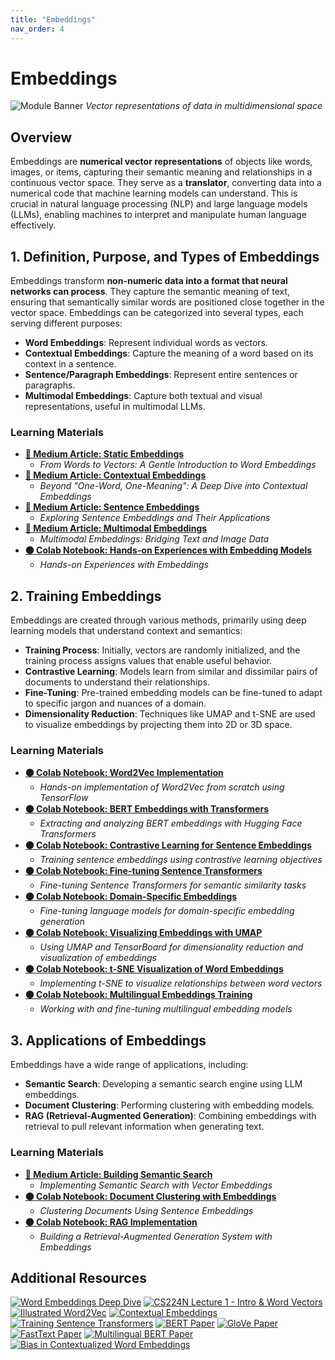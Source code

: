 ```yaml
---
title: "Embeddings"
nav_order: 4
---
```


# Embeddings

![Module Banner](https://github.com/user-attachments/assets/944f2cce-c66d-4c51-a443-cebc151055ff)
*Vector representations of data in multidimensional space*

## Overview
Embeddings are **numerical vector representations** of objects like words, images, or items, capturing their semantic meaning and relationships in a continuous vector space. They serve as a **translator**, converting data into a numerical code that machine learning models can understand. This is crucial in natural language processing (NLP) and large language models (LLMs), enabling machines to interpret and manipulate human language effectively. 


## 1. Definition, Purpose, and Types of Embeddings
Embeddings transform **non-numeric data into a format that neural networks can process**. They capture the semantic meaning of text, ensuring that semantically similar words are positioned close together in the vector space.
Embeddings can be categorized into several types, each serving different purposes:
- **Word Embeddings**: Represent individual words as vectors.
- **Contextual Embeddings**: Capture the meaning of a word based on its context in a sentence.
- **Sentence/Paragraph Embeddings**: Represent entire sentences or paragraphs.
- **Multimodal Embeddings**: Capture both textual and visual representations, useful in multimodal LLMs.

### Learning Materials
- **[📄 Medium Article: Static Embeddings](https://medium.com/@mshojaei77/from-words-to-vectors-a-gentle-introduction-to-word-embeddings-eaadb1654778)**
  - *From Words to Vectors: A Gentle Introduction to Word Embeddings*
- **[📄 Medium Article: Contextual Embeddings](https://medium.com/@mshojaei77/beyond-one-word-one-meaning-contextual-embeddings-187b48c6fc27)**
  - *Beyond "One-Word, One-Meaning": A Deep Dive into Contextual Embeddings*
- **[📄 Medium Article: Sentence Embeddings](https://towardsdatascience.com/sentence-embeddings-in-nlp-a-complete-guide-4d7c39c5196)**
  - *Exploring Sentence Embeddings and Their Applications*
- **[📄 Medium Article: Multimodal Embeddings](https://arxiv.org/abs/2103.00020)**
  - *Multimodal Embeddings: Bridging Text and Image Data*
- **[🟠 Colab Notebook: Hands-on Experiences with Embedding Models](https://colab.research.google.com/github/tensorflow/docs/blob/master/site/en/tutorials/text/word_embeddings.ipynb)**
  - *Hands-on Experiences with Embeddings*

## 2. Training Embeddings
Embeddings are created through various methods, primarily using deep learning models that understand context and semantics:

- **Training Process**: Initially, vectors are randomly initialized, and the training process assigns values that enable useful behavior.
- **Contrastive Learning**: Models learn from similar and dissimilar pairs of documents to understand their relationships.
- **Fine-Tuning**: Pre-trained embedding models can be fine-tuned to adapt to specific jargon and nuances of a domain.
- **Dimensionality Reduction**: Techniques like UMAP and t-SNE are used to visualize embeddings by projecting them into 2D or 3D space.

### Learning Materials
- **[🟠 Colab Notebook: Word2Vec Implementation](https://colab.research.google.com/github/tensorflow/docs/blob/master/site/en/tutorials/text/word2vec.ipynb)**
  - *Hands-on implementation of Word2Vec from scratch using TensorFlow*
- **[🟠 Colab Notebook: BERT Embeddings with Transformers](https://colab.research.google.com/github/huggingface/notebooks/blob/main/examples/extract_bert_embeddings.ipynb)**
  - *Extracting and analyzing BERT embeddings with Hugging Face Transformers*
- **[🟠 Colab Notebook: Contrastive Learning for Sentence Embeddings](https://colab.research.google.com/github/UKPLab/sentence-transformers/blob/master/examples/training/contrastive/contrastive_learning_training.ipynb)**
  - *Training sentence embeddings using contrastive learning objectives*
- **[🟠 Colab Notebook: Fine-tuning Sentence Transformers](https://colab.research.google.com/github/UKPLab/sentence-transformers/blob/master/examples/training/sts/training_stsbenchmark.ipynb)**
  - *Fine-tuning Sentence Transformers for semantic similarity tasks*
- **[🟠 Colab Notebook: Domain-Specific Embeddings](https://colab.research.google.com/github/huggingface/notebooks/blob/main/examples/language_modeling.ipynb)**
  - *Fine-tuning language models for domain-specific embedding generation*
- **[🟠 Colab Notebook: Visualizing Embeddings with UMAP](https://colab.research.google.com/github/tensorflow/tensorboard/blob/master/docs/tensorboard_projector_plugin.ipynb)**
  - *Using UMAP and TensorBoard for dimensionality reduction and visualization of embeddings*
- **[🟠 Colab Notebook: t-SNE Visualization of Word Embeddings](https://colab.research.google.com/github/tensorflow/docs/blob/master/site/en/tutorials/text/word_embeddings.ipynb#scrollTo=JgXok9E1NVhy)**
  - *Implementing t-SNE to visualize relationships between word vectors*
- **[🟠 Colab Notebook: Multilingual Embeddings Training](https://colab.research.google.com/github/huggingface/notebooks/blob/main/examples/token_classification_multilingual.ipynb)**
  - *Working with and fine-tuning multilingual embedding models*

## 3. Applications of Embeddings
Embeddings have a wide range of applications, including:

- **Semantic Search**: Developing a semantic search engine using LLM embeddings.
- **Document Clustering**: Performing clustering with embedding models.
- **RAG (Retrieval-Augmented Generation)**: Combining embeddings with retrieval to pull relevant information when generating text.

### Learning Materials
- **[📄 Medium Article: Building Semantic Search](https://towardsdatascience.com/semantic-search-with-embeddings-efb59cb9ec4a)**
  - *Implementing Semantic Search with Vector Embeddings*
- **[🟠 Colab Notebook: Document Clustering with Embeddings](https://colab.research.google.com/github/pinecone-io/examples/blob/master/learn/nlp/semantic-search/semantic-search.ipynb)**
  - *Clustering Documents Using Sentence Embeddings*
- **[🟠 Colab Notebook: RAG Implementation](https://colab.research.google.com/github/langchain-ai/langchain/blob/master/docs/docs/use_cases/question_answering/how_to/vector_db_qa.ipynb)**
  - *Building a Retrieval-Augmented Generation System with Embeddings*

## Additional Resources
[![Word Embeddings Deep Dive](https://badgen.net/badge/Blog/Word%20Embeddings%20Deep%20Dive/pink)](https://lilianweng.github.io/posts/2017-10-15-word-embedding/)
[![CS224N Lecture 1 - Intro & Word Vectors](https://badgen.net/badge/Video/CS224N%20Lecture%201%20-%20Intro%20&%20Word%20Vectors/red)](https://www.youtube.com/watch?v=rmVRLeJRkl4)
[![Illustrated Word2Vec](https://badgen.net/badge/Blog/Illustrated%20Word2Vec/pink)](https://jalammar.github.io/illustrated-word2vec/)
[![Contextual Embeddings](https://badgen.net/badge/Paper/Contextual%20Embeddings/purple)](https://www.cs.princeton.edu/courses/archive/spring20/cos598C/lectures/lec3-contextualized-word-embeddings.pdf)
[![Training Sentence Transformers](https://badgen.net/badge/Blog/Training%20Sentence%20Transformers/pink)](https://huggingface.co/blog/train-sentence-transformers)
[![BERT Paper](https://badgen.net/badge/Paper/BERT%20Paper/purple)](https://arxiv.org/abs/2204.03503)
[![GloVe Paper](https://badgen.net/badge/Paper/GloVe%20Paper/purple)](https://www.semanticscholar.org/paper/67b692bbfd29c5a30cfd1046efd5f85eecd1ea86)
[![FastText Paper](https://badgen.net/badge/Paper/FastText%20Paper/purple)](https://www.semanticscholar.org/paper/d23e59abcae6ba653ba45dcc0ef975438890a3a4)
[![Multilingual BERT Paper](https://badgen.net/badge/Paper/Multilingual%20BERT%20Paper/purple)](https://www.semanticscholar.org/paper/0b0bc70b48aebe608d53a955990cb08f73de5a7d)
[![Bias in Contextualized Word Embeddings](https://badgen.net/badge/Paper/Bias%20in%20Contextualized%20Embeddings/purple)](https://www.semanticscholar.org/paper/5ea2104a039921633f75a9f4b986b515ddbe96d7)